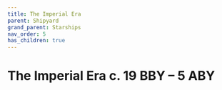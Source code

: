```yaml
---
title: The Imperial Era
parent: Shipyard
grand_parent: Starships
nav_order: 5
has_children: true
---
```


# The Imperial Era c. 19 BBY – 5 ABY